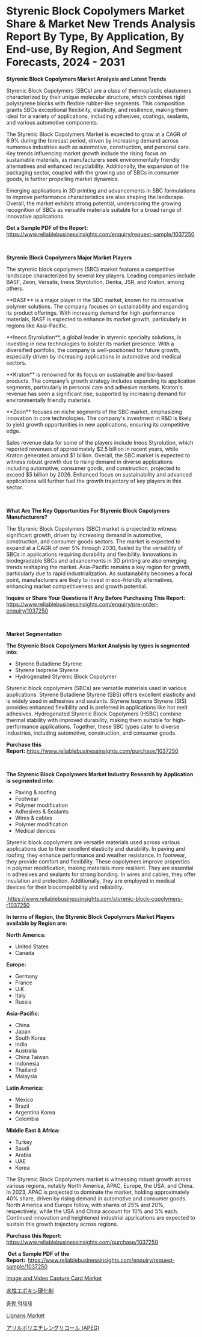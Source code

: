 <p><h1>Styrenic Block Copolymers Market Share & Market New Trends Analysis Report By Type, By Application, By End-use, By Region, And Segment Forecasts, 2024 - 2031</h1></p><p><strong>Styrenic Block Copolymers Market Analysis and Latest Trends</strong></p>
<p><p>Styrenic Block Copolymers (SBCs) are a class of thermoplastic elastomers characterized by their unique molecular structure, which combines rigid polystyrene blocks with flexible rubber-like segments. This composition grants SBCs exceptional flexibility, elasticity, and resilience, making them ideal for a variety of applications, including adhesives, coatings, sealants, and various automotive components.</p><p>The Styrenic Block Copolymers Market is expected to grow at a CAGR of 6.9% during the forecast period, driven by increasing demand across numerous industries such as automotive, construction, and personal care. Key trends influencing market growth include the rising focus on sustainable materials, as manufacturers seek environmentally friendly alternatives and enhanced recyclability. Additionally, the expansion of the packaging sector, coupled with the growing use of SBCs in consumer goods, is further propelling market dynamics. </p><p>Emerging applications in 3D printing and advancements in SBC formulations to improve performance characteristics are also shaping the landscape. Overall, the market exhibits strong potential, underscoring the growing recognition of SBCs as versatile materials suitable for a broad range of innovative applications.</p></p>
<p><strong>Get a Sample PDF of the Report:&nbsp;</strong> <a href="https://www.reliablebusinessinsights.com/enquiry/request-sample/1037250">https://www.reliablebusinessinsights.com/enquiry/request-sample/1037250</a></p>
<p>&nbsp;</p>
<p><strong>Styrenic Block Copolymers Major Market Players</strong></p>
<p><p>The styrenic block copolymers (SBC) market features a competitive landscape characterized by several key players. Leading companies include BASF, Zeon, Versalis, Ineos Styrolution, Denka, JSR, and Kraton, among others.</p><p>**BASF** is a major player in the SBC market, known for its innovative polymer solutions. The company focuses on sustainability and expanding its product offerings. With increasing demand for high-performance materials, BASF is expected to enhance its market growth, particularly in regions like Asia-Pacific.</p><p>**Ineos Styrolution**, a global leader in styrenic specialty solutions, is investing in new technologies to bolster its market presence. With a diversified portfolio, the company is well-positioned for future growth, especially driven by increasing applications in automotive and medical sectors.</p><p>**Kraton** is renowned for its focus on sustainable and bio-based products. The company’s growth strategy includes expanding its application segments, particularly in personal care and adhesive markets. Kraton's revenue has seen a significant rise, supported by increasing demand for environmentally friendly materials.</p><p>**Zeon** focuses on niche segments of the SBC market, emphasizing innovation in core technologies. The company's investment in R&D is likely to yield growth opportunities in new applications, ensuring its competitive edge.</p><p>Sales revenue data for some of the players include Ineos Styrolution, which reported revenues of approximately $2.5 billion in recent years, while Kraton generated around $1 billion. Overall, the SBC market is expected to witness robust growth due to rising demand in diverse applications including automotive, consumer goods, and construction, projected to exceed $5 billion by 2026. Enhanced focus on sustainability and advanced applications will further fuel the growth trajectory of key players in this sector.</p></p>
<p>&nbsp;</p>
<p><strong>What Are The Key Opportunities For Styrenic Block Copolymers Manufacturers?</strong></p>
<p><p>The Styrenic Block Copolymers (SBC) market is projected to witness significant growth, driven by increasing demand in automotive, construction, and consumer goods sectors. The market is expected to expand at a CAGR of over 5% through 2030, fueled by the versatility of SBCs in applications requiring durability and flexibility. Innovations in biodegradable SBCs and advancements in 3D printing are also emerging trends reshaping the market. Asia-Pacific remains a key region for growth, particularly due to rapid industrialization. As sustainability becomes a focal point, manufacturers are likely to invest in eco-friendly alternatives, enhancing market competitiveness and growth potential.</p></p>
<p><strong>Inquire or Share Your Questions If Any Before Purchasing This Report:</strong> <a href="https://www.reliablebusinessinsights.com/enquiry/pre-order-enquiry/1037250">https://www.reliablebusinessinsights.com/enquiry/pre-order-enquiry/1037250</a></p>
<p>&nbsp;</p>
<p><strong>Market Segmentation</strong></p>
<p><strong>The Styrenic Block Copolymers Market Analysis by types is segmented into:</strong></p>
<p><ul><li>Styrene Butadiene Styrene</li><li>Styrene Isoprene Styrene</li><li>Hydrogenated Styrenic Block Copolymer</li></ul></p>
<p><p>Styrenic block copolymers (SBCs) are versatile materials used in various applications. Styrene Butadiene Styrene (SBS) offers excellent elasticity and is widely used in adhesives and sealants. Styrene Isoprene Styrene (SIS) provides enhanced flexibility and is preferred in applications like hot melt adhesives. Hydrogenated Styrenic Block Copolymers (HSBC) combine thermal stability with improved durability, making them suitable for high-performance applications. Together, these SBC types cater to diverse industries, including automotive, construction, and consumer goods.</p></p>
<p><strong>Purchase this Report:&nbsp;</strong><a href="https://www.reliablebusinessinsights.com/purchase/1037250">https://www.reliablebusinessinsights.com/purchase/1037250</a></p>
<p>&nbsp;</p>
<p><strong>The Styrenic Block Copolymers Market Industry Research by Application is segmented into:</strong></p>
<p><ul><li>Paving & roofing</li><li>Footwear</li><li>Polymer modification</li><li>Adhesives & Sealants</li><li>Wires & cables</li><li>Polymer modification</li><li>Medical devices</li></ul></p>
<p><p>Styrenic block copolymers are versatile materials used across various applications due to their excellent elasticity and durability. In paving and roofing, they enhance performance and weather resistance. In footwear, they provide comfort and flexibility. These copolymers improve properties in polymer modification, making materials more resilient. They are essential in adhesives and sealants for strong bonding. In wires and cables, they offer insulation and protection. Additionally, they are employed in medical devices for their biocompatibility and reliability.</p></p>
<p><a href="https://www.reliablebusinessinsights.com/styrenic-block-copolymers-r1037250">&nbsp;https://www.reliablebusinessinsights.com/styrenic-block-copolymers-r1037250</a></p>
<p><strong>In terms of Region, the Styrenic Block Copolymers Market Players available by Region are:</strong></p>
<p>
    <p> <strong> North America: </strong>
        <ul>
            <li>United States</li>
            <li>Canada</li>
        </ul>
        </p> 
    <p> <strong> Europe: </strong>
        <ul>
            <li>Germany</li>
            <li>France</li>
            <li>U.K.</li>
            <li>Italy</li>
            <li>Russia</li>
        </ul>
        </p> 
    <p> <strong> Asia-Pacific: </strong>
        <ul>
            <li>China</li>
            <li>Japan</li>
            <li>South Korea</li>
            <li>India</li>
            <li>Australia</li>
            <li>China Taiwan</li>
            <li>Indonesia</li>
            <li>Thailand</li>
            <li>Malaysia</li>
        </ul>
        </p> 
    <p> <strong> Latin America: </strong>
        <ul>
            <li>Mexico</li>
            <li>Brazil</li>
            <li>Argentina Korea</li>
            <li>Colombia</li>
        </ul>
        </p> 
    <p> <strong> Middle East & Africa: </strong>
        <ul>
            <li>Turkey</li>
            <li>Saudi</li>
            <li>Arabia</li>
            <li>UAE</li>
            <li>Korea</li>
        </ul>
    </p>
    </p>
<p><p>The Styrenic Block Copolymers market is witnessing robust growth across various regions, notably North America, APAC, Europe, the USA, and China. In 2023, APAC is projected to dominate the market, holding approximately 40% share, driven by rising demand in automotive and consumer goods. North America and Europe follow, with shares of 25% and 20%, respectively, while the USA and China account for 10% and 5% each. Continued innovation and heightened industrial applications are expected to sustain this growth trajectory across regions.</p></p>
<p><strong>Purchase this Report: </strong><a href="https://www.reliablebusinessinsights.com/purchase/1037250">https://www.reliablebusinessinsights.com/purchase/1037250</a></p>
<p>&nbsp;<strong>Get a Sample PDF of the Report:&nbsp;&nbsp;</strong><a href="https://www.reliablebusinessinsights.com/enquiry/request-sample/1037250">https://www.reliablebusinessinsights.com/enquiry/request-sample/1037250</a></p>
<p><strong></strong></p>
<p><p><a href="https://medium.com/@priscillaalexist478/the-image-and-video-capture-card-market-has-grown-significantly-as-a-result-of-several-important-3b635e14f66c">Image and Video Capture Card Market</a></p><p><a href="https://medium.com/@americahilario/waterborne-epoxy-curing-agents-market-%E3%81%AF-%E3%82%B3%E3%82%B9%E3%83%88%E7%AE%A1%E7%90%86%E3%81%A8%E5%8A%B9%E7%8E%87%E5%90%91%E4%B8%8A%E3%82%92%E5%84%AA%E5%85%88%E3%81%97%E3%81%BE%E3%81%99-%E3%81%95%E3%82%89%E3%81%AB-%E5%A0%B1%E5%91%8A%E6%9B%B8%E3%81%AF%E5%B8%82%E5%A0%B4%E3%81%AE%E9%9C%80%E8%A6%81%E9%9D%A2%E3%81%A8%E4%BE%9B%E7%B5%A6%E9%9D%A2%E3%81%AE%E4%B8%A1%E6%96%B9%E3%82%92%E3%82%AB%E3%83%90%E3%83%BC%E3%81%97%E3%81%A6%E3%81%84%E3%81%BE%E3%81%99-8bc05904bed9">水性エポキシ硬化剤</a></p><p><a href="https://medium.com/@franzjerde2023/polymerization-inhibitor-market-%EC%9D%98-%EA%B8%80%EB%A1%9C%EB%B2%8C-%EC%8B%9C%EC%9E%A5-%EA%B0%9C%EC%9A%94%EB%8A%94-%EC%A0%84-%EC%84%B8%EA%B3%84-%EB%B0%8F-%EC%A3%BC%EC%9A%94-%EC%8B%9C%EC%9E%A5%EC%9D%98-%EC%82%B0%EC%97%85%EC%97%90-%EC%98%81%ED%96%A5%EC%9D%84-%EB%AF%B8%EC%B9%98%EB%8A%94-%EC%A3%BC%EC%9A%94-%ED%8A%B8%EB%A0%8C%EB%93%9C%EC%97%90-%EB%8C%80%ED%95%9C-%EB%8F%85%ED%8A%B9%ED%95%9C-%EA%B4%80%EC%A0%90%EC%9D%84-%EC%A0%9C%EA%B3%B5%ED%95%A9%EB%8B%88%EB%8B%A4-b0f8c3771be9">중합 억제제</a></p><p><a href="https://www.linkedin.com/pulse/lignans-market-size-growth-industry-analysis-segmentation-13jkf?trackingId=VdctY%2FCCT%2FeQiFJ3jPYoRQ%3D%3D">Lignans Market</a></p><p><a href="https://medium.com/@americahilario/allyl-polyethylene-glycol-apeg-market-%E3%81%AF-%E3%82%B3%E3%82%B9%E3%83%88%E7%AE%A1%E7%90%86%E3%81%A8%E5%8A%B9%E7%8E%87%E5%90%91%E4%B8%8A%E3%82%92%E5%84%AA%E5%85%88%E3%81%97%E3%81%BE%E3%81%99-%E3%81%95%E3%82%89%E3%81%AB-%E5%A0%B1%E5%91%8A%E6%9B%B8%E3%81%AF%E5%B8%82%E5%A0%B4%E3%81%AE%E9%9C%80%E8%A6%81%E9%9D%A2%E3%81%A8%E4%BE%9B%E7%B5%A6%E9%9D%A2%E3%81%AE%E4%B8%A1%E6%96%B9%E3%82%92%E3%82%AB%E3%83%90%E3%83%BC%E3%81%97%E3%81%A6%E3%81%84%E3%81%BE%E3%81%99-allyl-ae306ad5e201">アリルポリエチレングリコール (APEG)</a></p></p>
